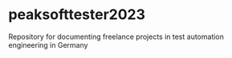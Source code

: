 # peaksofttester2023
Repository for documenting freelance projects in test automation engineering in Germany
